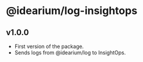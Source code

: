 # @idearium/log-insightops

## v1.0.0

-   First version of the package.
-   Sends logs from @idearium/log to InsightOps.
